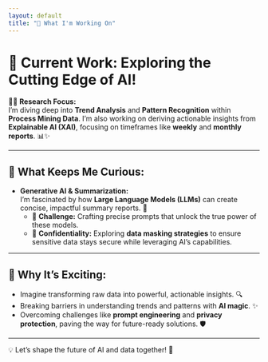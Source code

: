 ```yaml
---
layout: default
title: "🚀 What I'm Working On"
---
```


# 🧠 Current Work: Exploring the Cutting Edge of AI!

👩‍💻 **Research Focus:**  
I’m diving deep into **Trend Analysis** and **Pattern Recognition** within **Process Mining Data**. I’m also working on deriving actionable insights from **Explainable AI (XAI)**, focusing on timeframes like **weekly** and **monthly reports**. 📊✨

---

## 🔮 What Keeps Me Curious:
- **Generative AI & Summarization:**  
   I’m fascinated by how **Large Language Models (LLMs)** can create concise, impactful summary reports. 📝  
   - 🎯 **Challenge:** Crafting precise prompts that unlock the true power of these models.  
   - 🤫 **Confidentiality:** Exploring **data masking strategies** to ensure sensitive data stays secure while leveraging AI’s capabilities.

---

## 🌟 Why It’s Exciting:
- Imagine transforming raw data into powerful, actionable insights. 🔍  
- Breaking barriers in understanding trends and patterns with **AI magic**. ✨  
- Overcoming challenges like **prompt engineering** and **privacy protection**, paving the way for future-ready solutions. 🛡️  

---

💡 Let’s shape the future of AI and data together! 🚀
